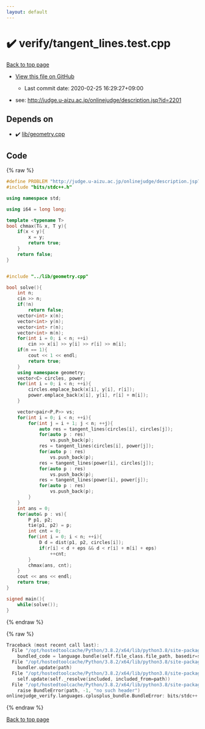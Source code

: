 ```yaml
---
layout: default
---
```


<!-- mathjax config similar to math.stackexchange -->
<script type="text/javascript" async
  src="https://cdnjs.cloudflare.com/ajax/libs/mathjax/2.7.5/MathJax.js?config=TeX-MML-AM_CHTML">
</script>
<script type="text/x-mathjax-config">
  MathJax.Hub.Config({
    TeX: { equationNumbers: { autoNumber: "AMS" }},
    tex2jax: {
      inlineMath: [ ['$','$'] ],
      processEscapes: true
    },
    "HTML-CSS": { matchFontHeight: false },
    displayAlign: "left",
    displayIndent: "2em"
  });
</script>

<script type="text/javascript" src="https://cdnjs.cloudflare.com/ajax/libs/jquery/3.4.1/jquery.min.js"></script>
<script src="https://cdn.jsdelivr.net/npm/jquery-balloon-js@1.1.2/jquery.balloon.min.js" integrity="sha256-ZEYs9VrgAeNuPvs15E39OsyOJaIkXEEt10fzxJ20+2I=" crossorigin="anonymous"></script>
<script type="text/javascript" src="../../assets/js/copy-button.js"></script>
<link rel="stylesheet" href="../../assets/css/copy-button.css" />


# :heavy_check_mark: verify/tangent_lines.test.cpp

<a href="../../index.html">Back to top page</a>

* <a href="{{ site.github.repository_url }}/blob/master/verify/tangent_lines.test.cpp">View this file on GitHub</a>
    - Last commit date: 2020-02-25 16:29:27+09:00


* see: <a href="http://judge.u-aizu.ac.jp/onlinejudge/description.jsp?id=2201">http://judge.u-aizu.ac.jp/onlinejudge/description.jsp?id=2201</a>


## Depends on

* :heavy_check_mark: <a href="../../library/lib/geometry.cpp.html">lib/geometry.cpp</a>


## Code

<a id="unbundled"></a>
{% raw %}
```cpp
#define PROBLEM "http://judge.u-aizu.ac.jp/onlinejudge/description.jsp?id=2201"
#include "bits/stdc++.h"

using namespace std;

using i64 = long long;

template <typename T>
bool chmax(T& x, T y){
    if(x < y){
        x = y;
        return true;
    }
    return false;
}


#include "../lib/geometry.cpp"

bool solve(){
    int n;
    cin >> n;
    if(!n)
        return false;
    vector<int> x(n);
    vector<int> y(n);
    vector<int> r(n);
    vector<int> m(n);
    for(int i = 0; i < n; ++i)
        cin >> x[i] >> y[i] >> r[i] >> m[i];
    if(n == 1){
        cout << 1 << endl;
        return true;
    }
    using namespace geometry;
    vector<C> circles, power;
    for(int i = 0; i < n; ++i){
        circles.emplace_back(x[i], y[i], r[i]);
        power.emplace_back(x[i], y[i], r[i] + m[i]);
    }

    vector<pair<P,P>> vs;
    for(int i = 0; i < n; ++i){
        for(int j = i + 1; j < n; ++j){
            auto res = tangent_lines(circles[i], circles[j]);
            for(auto p : res)
                vs.push_back(p);
            res = tangent_lines(circles[i], power[j]);
            for(auto p : res)
                vs.push_back(p);
            res = tangent_lines(power[i], circles[j]);
            for(auto p : res)
                vs.push_back(p);
            res = tangent_lines(power[i], power[j]);
            for(auto p : res)
                vs.push_back(p);
        }
    }
    int ans = 0;
    for(auto& p : vs){
        P p1, p2;
        tie(p1, p2) = p;
        int cnt = 0;
        for(int i = 0; i < n; ++i){
            D d = dist(p1, p2, circles[i]);
            if(r[i] < d + eps && d < r[i] + m[i] + eps)
                ++cnt;
        }
        chmax(ans, cnt);
    }
    cout << ans << endl;
    return true;
}

signed main(){
    while(solve());
}

```
{% endraw %}

<a id="bundled"></a>
{% raw %}
```cpp
Traceback (most recent call last):
  File "/opt/hostedtoolcache/Python/3.8.2/x64/lib/python3.8/site-packages/onlinejudge_verify/docs.py", line 347, in write_contents
    bundled_code = language.bundle(self.file_class.file_path, basedir=self.cpp_source_path)
  File "/opt/hostedtoolcache/Python/3.8.2/x64/lib/python3.8/site-packages/onlinejudge_verify/languages/cplusplus.py", line 68, in bundle
    bundler.update(path)
  File "/opt/hostedtoolcache/Python/3.8.2/x64/lib/python3.8/site-packages/onlinejudge_verify/languages/cplusplus_bundle.py", line 182, in update
    self.update(self._resolve(included, included_from=path))
  File "/opt/hostedtoolcache/Python/3.8.2/x64/lib/python3.8/site-packages/onlinejudge_verify/languages/cplusplus_bundle.py", line 77, in _resolve
    raise BundleError(path, -1, "no such header")
onlinejudge_verify.languages.cplusplus_bundle.BundleError: bits/stdc++.h: line -1: no such header

```
{% endraw %}

<a href="../../index.html">Back to top page</a>

